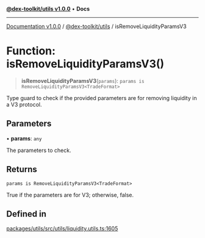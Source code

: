 [**@dex-toolkit/utils v1.0.0**](../README.md) • **Docs**

***

[Documentation v1.0.0](../../../packages.md) / [@dex-toolkit/utils](../README.md) / isRemoveLiquidityParamsV3

# Function: isRemoveLiquidityParamsV3()

> **isRemoveLiquidityParamsV3**(`params`): `params is RemoveLiquidityParamsV3<TradeFormat>`

Type guard to check if the provided parameters are for removing liquidity in a V3 protocol.

## Parameters

• **params**: `any`

The parameters to check.

## Returns

`params is RemoveLiquidityParamsV3<TradeFormat>`

True if the parameters are for V3; otherwise, false.

## Defined in

[packages/utils/src/utils/liquidity.utils.ts:1605](https://github.com/niZmosis/dex-toolkit/blob/3d8b41b44787b30fbea5de3ab4737662ffb61bc8/packages/utils/src/utils/liquidity.utils.ts#L1605)

